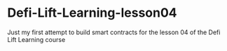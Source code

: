 # Defi-Lift-Learning-lesson04
Just my first attempt to build smart contracts for the lesson 04 of the Defi Lift Learning course
